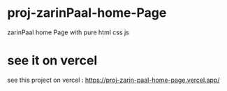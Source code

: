 # proj-zarinPaal-home-Page
zarinPaal home Page with pure html css js
# see it on vercel
see this project on vercel : https://proj-zarin-paal-home-page.vercel.app/
